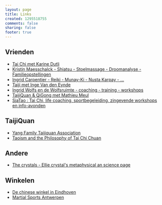 ```yaml
--- 
layout: page
title: Links
created: 1295518755
comments: false
sharing: false
footer: true
---
```



## Vrienden

* <a href="http://taichimetkarinedutli.be" target="_blank">Tai Chi met Karine Dutli</a>
* <a href="http://www.kristin-maesschalck.be/" target="_blank">Kristin Maesschalck - Shiatsu - Stoelmassage - Droomanalyse - Familieopstellingen</a>
* <a href="http://www.ingrid-reiki.be" target="_blank">Ingrid Carpentier - Reiki - Munay-Ki - Nusta Karpay - … </a>
* <a href="http://www.centrumojo.be/" target="_blank">Taiji met Inge Van den Eynde</a>
* <a href="http://www.wolfsflow.be"  target="_blank">Ingrid Wolfs en de Wolfsruimte - coaching - training - workshops</a>
* <a href="http://www.tcqg.be" class="url">TaijiQuan &amp; QiGong met Mathieu Meul</a>
* <a href="http://www.sjatao.be" class="url">SjaTao : Tai Chi, life coaching, sportbegeleiding, zingevende workshops en info-avonden</a>

## TaijiQuan

* <a href="http://www.yangfamilytaichi.com/" target="_blank">Yang Family Taijiquan Association</a>
* <a href="http://www.chebucto.ns.ca/Philosophy/Taichi/taoism.html" target="_blank">Taoism and the Philosophy of Tai Chi Chuan</a>


## Andere

* <a href="http://www.crystalinks.com" target="_blank">The crystals - Ellie crystal's metaphysical an science page</a>

## Winkelen

* <a href="http://www.chinese-winkel.nl" target="_blank">De chinese winkel in Eindhoven</a>
* <a href="http://www.martial-sport.com" target="_blank">Martial Sports Antwerpen</a>
